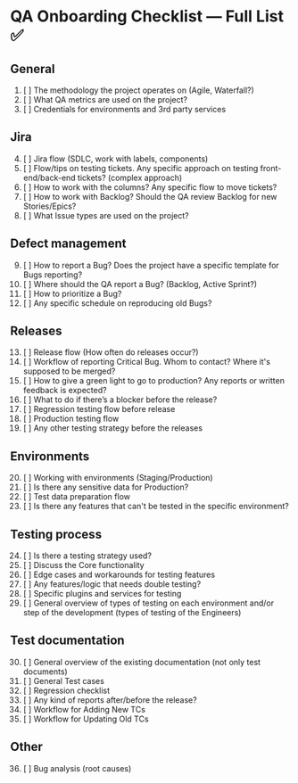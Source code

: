 # QA Onboarding Checklist — Full List ✅

## General
1. [ ] The methodology the project operates on (Agile, Waterfall?)
2. [ ] What QA metrics are used on the project?
3. [ ] Credentials for environments and 3rd party services

## Jira
4. [ ] Jira flow (SDLC, work with labels, components)
5. [ ] Flow/tips on testing tickets. Any specific approach on testing front-end/back-end tickets? (complex approach)
6. [ ] How to work with the columns? Any specific flow to move tickets?
7. [ ] How to work with Backlog? Should the QA review Backlog for new Stories/Epics?
8. [ ] What Issue types are used on the project?

## Defect management
9. [ ] How to report a Bug? Does the project have a specific template for Bugs reporting?
10. [ ] Where should the QA report a Bug? (Backlog, Active Sprint?)
11. [ ] How to prioritize a Bug?
12. [ ] Any specific schedule on reproducing old Bugs?

## Releases
13. [ ] Release flow (How often do releases occur?)
14. [ ] Workflow of reporting Critical Bug. Whom to contact? Where it's supposed to be merged?
15. [ ] How to give a green light to go to production? Any reports or written feedback is expected?
16. [ ] What to do if there’s a blocker before the release?
17. [ ] Regression testing flow before release
18. [ ] Production testing flow
19. [ ] Any other testing strategy before the releases

## Environments
20. [ ] Working with environments (Staging/Production)
21. [ ] Is there any sensitive data for Production?
22. [ ] Test data preparation flow
23. [ ] Is there any features that can't be tested in the specific environment?

## Testing process
24. [ ] Is there a testing strategy used?
25. [ ] Discuss the Core functionality
26. [ ] Edge cases and workarounds for testing features
27. [ ] Any features/logic that needs double testing?
28. [ ] Specific plugins and services for testing
29. [ ] General overview of types of testing on each environment and/or step of the development (types of testing of the Engineers)

## Test documentation
30. [ ] General overview of the existing documentation (not only test documents)
31. [ ] General Test cases
32. [ ] Regression checklist
33. [ ] Any kind of reports after/before the release?
34. [ ] Workflow for Adding New TCs
35. [ ] Workflow for Updating Old TCs

## Other
36. [ ] Bug analysis (root causes)

